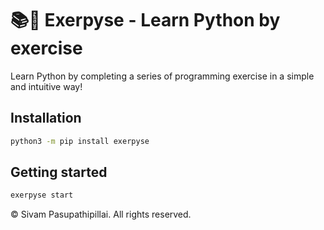 # 📚🐍 Exerpyse - Learn Python by exercise

Learn Python by completing a series of programming exercise in a simple and intuitive way!

## Installation

```bash
python3 -m pip install exerpyse
```

## Getting started

```bash
exerpyse start
```

©️ Sivam Pasupathipillai. All rights reserved.
